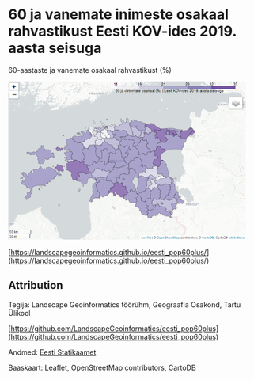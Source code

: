 # 60 ja vanemate inimeste osakaal rahvastikust Eesti KOV-ides 2019. aasta seisuga

60-aastaste ja vanemate osakaal rahvastikust (%)

<a href="https://landscapegeoinformatics.github.io/eesti_pop60plus/" target='blank'>
    <img src='docs/thumb.png' height='320' width='480' alt="60 ja vanemate osakaal">
</a>

[https://landscapegeoinformatics.github.io/eesti_pop60plus/](https://landscapegeoinformatics.github.io/eesti_pop60plus/)

## Attribution

Tegija: Landscape Geoinformatics töörühm, Geograafia Osakond, Tartu Ülikool

[https://github.com/LandscapeGeoinformatics/eesti_pop60plus](https://github.com/LandscapeGeoinformatics/eesti_pop60plus)

Andmed: [Eesti Statikaamet](https://www.stat.ee/)

Baaskaart: Leaflet, OpenStreetMap contributors, CartoDB
